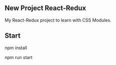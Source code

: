 ## New Project React-Redux

My React-Redux project to learn with CSS Modules.


## Start

npm install

npm run start